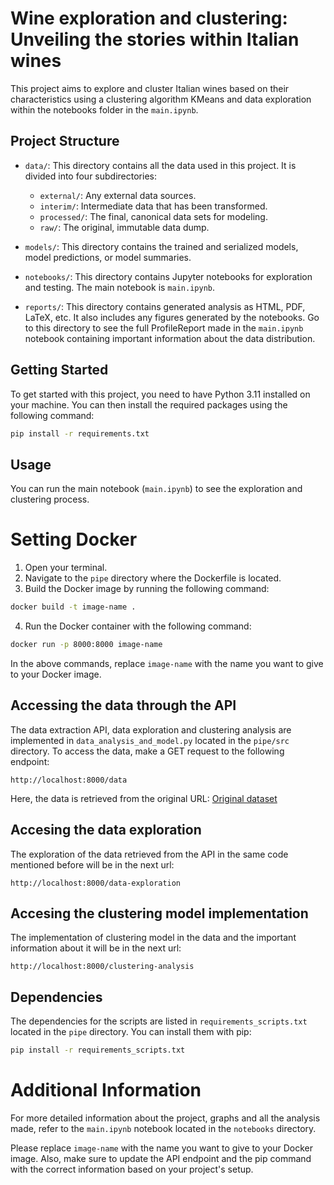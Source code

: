 # Wine exploration and clustering: Unveiling the stories within Italian wines

This project aims to explore and cluster Italian wines based on their characteristics using a clustering algorithm KMeans and data exploration within the notebooks folder in the `main.ipynb`.

## Project Structure

- `data/`: This directory contains all the data used in this project. It is divided into four subdirectories:
  - `external/`: Any external data sources.
  - `interim/`: Intermediate data that has been transformed.
  - `processed/`: The final, canonical data sets for modeling.
  - `raw/`: The original, immutable data dump.

- `models/`: This directory contains the trained and serialized models, model predictions, or model summaries.

- `notebooks/`: This directory contains Jupyter notebooks for exploration and testing. The main notebook is `main.ipynb`.

- `reports/`: This directory contains generated analysis as HTML, PDF, LaTeX, etc. It also includes any figures generated by the notebooks. Go to this directory to see the full ProfileReport made in the `main.ipynb` notebook containing important information about the data distribution.

## Getting Started

To get started with this project, you need to have Python 3.11 installed on your machine. You can then install the required packages using the following command:

```sh
pip install -r requirements.txt
```

## Usage

You can run the main notebook (`main.ipynb`) to see the exploration and clustering process.

# Setting Docker
1. Open your terminal.
2. Navigate to the `pipe` directory where the Dockerfile is located.
3. Build the Docker image by running the following command:
```bash
docker build -t image-name .
```
4. Run the Docker container with the following command:
```bash
docker run -p 8000:8000 image-name
```
In the above commands, replace `image-name` with the name you want to give to your Docker image.

## Accessing the data through the API

The data extraction API, data exploration and clustering analysis are implemented in `data_analysis_and_model.py` located in the `pipe/src` directory. To access the data, make a GET request to the following endpoint:

```
http://localhost:8000/data
```
Here, the data is retrieved from the original URL: [Original dataset](https://storage.googleapis.com/the_public_bucket/wine-clustering.csv)

## Accesing the data exploration

The exploration of the data retrieved from the API in the same code mentioned before will be in the next url:
```
http://localhost:8000/data-exploration
```

## Accesing the clustering model implementation

The implementation of clustering model in the data and the important information about it will be in the next url:
```
http://localhost:8000/clustering-analysis
```

## Dependencies

The dependencies for the scripts are listed in `requirements_scripts.txt` located in the `pipe` directory. You can install them with pip:

```bash
pip install -r requirements_scripts.txt
```

# Additional Information

For more detailed information about the project, graphs and all the analysis made, refer to the `main.ipynb` notebook located in the `notebooks` directory.

Please replace `image-name` with the name you want to give to your Docker image. Also, make sure to update the API endpoint and the pip command with the correct information based on your project's setup.